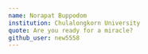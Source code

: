 ```yaml
---
name: Norapat Buppodom
institution: Chulalongkorn University
quote: Are you ready for a miracle?
github_user: new5558
---
```

